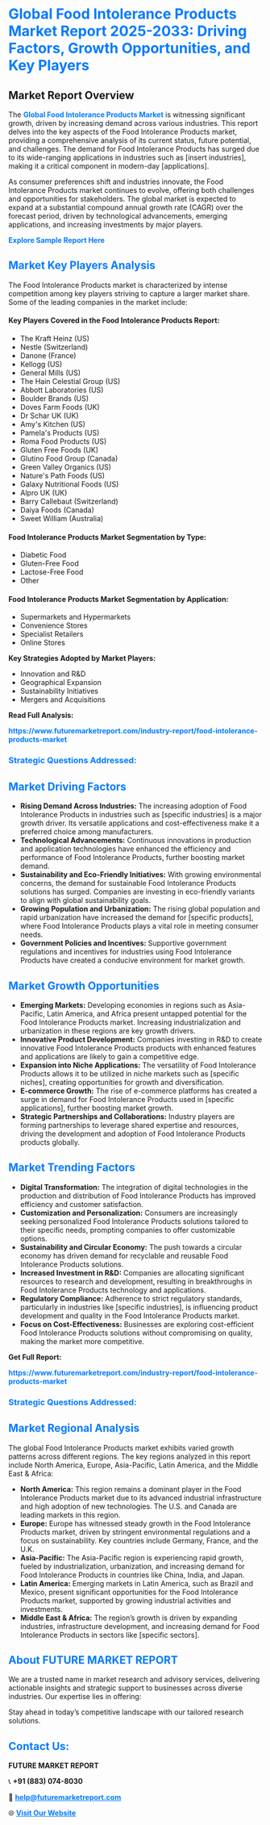 <h1 style="color: #007BFF;">Global Food Intolerance Products Market Report 2025-2033: Driving Factors, Growth Opportunities, and Key Players</h1>

<section id="overview">
<h2>Market Report Overview</h2>
<p>The <a href="https://www.futuremarketreport.com/industry-report/food-intolerance-products-market" style="color: #007BFF; text-decoration: none;"><strong>Global Food Intolerance Products Market</strong></a> is witnessing significant growth, driven by increasing demand across various industries. This report delves into the key aspects of the Food Intolerance Products market, providing a comprehensive analysis of its current status, future potential, and challenges. The demand for Food Intolerance Products has surged due to its wide-ranging applications in industries such as [insert industries], making it a critical component in modern-day [applications].</p>
<p>As consumer preferences shift and industries innovate, the Food Intolerance Products market continues to evolve, offering both challenges and opportunities for stakeholders. The global market is expected to expand at a substantial compound annual growth rate (CAGR) over the forecast period, driven by technological advancements, emerging applications, and increasing investments by major players.</p>
</section>

<section id="overview">
<p><a href="https://www.futuremarketreport.com/request-sample/reportId=51533" style="color: #007BFF; text-decoration: none;"><strong>Explore Sample Report Here</strong></a></p>
</section>

<section id="key-players">
<h2 style="color: #007BFF;">Market Key Players Analysis</h2>
<p>The Food Intolerance Products market is characterized by intense competition among key players striving to capture a larger market share. Some of the leading companies in the market include:</p>
<h4>Key Players Covered in the Food Intolerance Products Report:</h4>
<ul><li>The Kraft Heinz (US)</li><li>Nestle (Switzerland)</li><li>Danone (France)</li><li>Kellogg (US)</li><li>General Mills (US)</li><li>The Hain Celestial Group (US)</li><li>Abbott Laboratories (US)</li><li>Boulder Brands (US)</li><li>Doves Farm Foods (UK)</li><li>Dr Schar UK (UK)</li><li>Amy&#039;s Kitchen (US)</li><li>Pamela&#039;s Products (US)</li><li>Roma Food Products (US)</li><li>Gluten Free Foods (UK)</li><li>Glutino Food Group (Canada)</li><li>Green Valley Organics (US)</li><li>Nature&#039;s Path Foods (US)</li><li>Galaxy Nutritional Foods (US)</li><li>Alpro UK (UK)</li><li>Barry Callebaut (Switzerland)</li><li>Daiya Foods (Canada)</li><li>Sweet William (Australia)</li></ul>
<h4>Food Intolerance Products Market Segmentation by Type:</h4>
<ul><li>Diabetic Food</li><li>Gluten-Free Food</li><li>Lactose-Free Food</li><li>Other</li></ul>

<h4>Food Intolerance Products Market Segmentation by Application:</h4>
<ul><li>Supermarkets and Hypermarkets</li><li>Convenience Stores</li><li>Specialist Retailers</li><li>Online Stores</li></ul>
<p><strong>Key Strategies Adopted by Market Players:</strong></p>
<ul>
<li>Innovation and R&D</li>
<li>Geographical Expansion</li>
<li>Sustainability Initiatives</li>
<li>Mergers and Acquisitions</li>
</ul>
</section>

<section>
<p><strong>Read Full Analysis: </strong></p><a href="https://www.futuremarketreport.com/industry-report/food-intolerance-products-market" style="color: #007BFF; text-decoration: none;"><strong>https://www.futuremarketreport.com/industry-report/food-intolerance-products-market</strong></a>
<h3 style="color: #007BFF;">Strategic Questions Addressed:</h3>
</section>

<section id="driving-factors">
<h2 style="color: #007BFF;">Market Driving Factors</h2>
<ul>
<li><strong>Rising Demand Across Industries:</strong> The increasing adoption of Food Intolerance Products in industries such as [specific industries] is a major growth driver. Its versatile applications and cost-effectiveness make it a preferred choice among manufacturers.</li>
<li><strong>Technological Advancements:</strong> Continuous innovations in production and application technologies have enhanced the efficiency and performance of Food Intolerance Products, further boosting market demand.</li>
<li><strong>Sustainability and Eco-Friendly Initiatives:</strong> With growing environmental concerns, the demand for sustainable Food Intolerance Products solutions has surged. Companies are investing in eco-friendly variants to align with global sustainability goals.</li>
<li><strong>Growing Population and Urbanization:</strong> The rising global population and rapid urbanization have increased the demand for [specific products], where Food Intolerance Products plays a vital role in meeting consumer needs.</li>
<li><strong>Government Policies and Incentives:</strong> Supportive government regulations and incentives for industries using Food Intolerance Products have created a conducive environment for market growth.</li>
</ul>
</section>

<section id="growth-opportunities">
<h2 style="color: #007BFF;">Market Growth Opportunities</h2>
<ul>
<li><strong>Emerging Markets:</strong> Developing economies in regions such as Asia-Pacific, Latin America, and Africa present untapped potential for the Food Intolerance Products market. Increasing industrialization and urbanization in these regions are key growth drivers.</li>
<li><strong>Innovative Product Development:</strong> Companies investing in R&D to create innovative Food Intolerance Products products with enhanced features and applications are likely to gain a competitive edge.</li>
<li><strong>Expansion into Niche Applications:</strong> The versatility of Food Intolerance Products allows it to be utilized in niche markets such as [specific niches], creating opportunities for growth and diversification.</li>
<li><strong>E-commerce Growth:</strong> The rise of e-commerce platforms has created a surge in demand for Food Intolerance Products used in [specific applications], further boosting market growth.</li>
<li><strong>Strategic Partnerships and Collaborations:</strong> Industry players are forming partnerships to leverage shared expertise and resources, driving the development and adoption of Food Intolerance Products products globally.</li>
</ul>
</section>

<section id="trending-factors">
<h2 style="color: #007BFF;">Market Trending Factors</h2>
<ul>
<li><strong>Digital Transformation:</strong> The integration of digital technologies in the production and distribution of Food Intolerance Products has improved efficiency and customer satisfaction.</li>
<li><strong>Customization and Personalization:</strong> Consumers are increasingly seeking personalized Food Intolerance Products solutions tailored to their specific needs, prompting companies to offer customizable options.</li>
<li><strong>Sustainability and Circular Economy:</strong> The push towards a circular economy has driven demand for recyclable and reusable Food Intolerance Products solutions.</li>
<li><strong>Increased Investment in R&D:</strong> Companies are allocating significant resources to research and development, resulting in breakthroughs in Food Intolerance Products technology and applications.</li>
<li><strong>Regulatory Compliance:</strong> Adherence to strict regulatory standards, particularly in industries like [specific industries], is influencing product development and quality in the Food Intolerance Products market.</li>
<li><strong>Focus on Cost-Effectiveness:</strong> Businesses are exploring cost-efficient Food Intolerance Products solutions without compromising on quality, making the market more competitive.</li>
</ul>
</section>

<section>
<p><strong>Get Full Report: </strong></p><a href="https://www.futuremarketreport.com/industry-report/food-intolerance-products-market" style="color: #007BFF; text-decoration: none;"><strong>https://www.futuremarketreport.com/industry-report/food-intolerance-products-market</strong></a>
<h3 style="color: #007BFF;">Strategic Questions Addressed:</h3>
</section>


<section id="regional-analysis">
<h2 style="color: #007BFF;">Market Regional Analysis</h2>
<p>The global Food Intolerance Products market exhibits varied growth patterns across different regions. The key regions analyzed in this report include North America, Europe, Asia-Pacific, Latin America, and the Middle East & Africa:</p>
<ul>
<li><strong>North America:</strong> This region remains a dominant player in the Food Intolerance Products market due to its advanced industrial infrastructure and high adoption of new technologies. The U.S. and Canada are leading markets in this region.</li>
<li><strong>Europe:</strong> Europe has witnessed steady growth in the Food Intolerance Products market, driven by stringent environmental regulations and a focus on sustainability. Key countries include Germany, France, and the U.K.</li>
<li><strong>Asia-Pacific:</strong> The Asia-Pacific region is experiencing rapid growth, fueled by industrialization, urbanization, and increasing demand for Food Intolerance Products in countries like China, India, and Japan.</li>
<li><strong>Latin America:</strong> Emerging markets in Latin America, such as Brazil and Mexico, present significant opportunities for the Food Intolerance Products market, supported by growing industrial activities and investments.</li>
<li><strong>Middle East & Africa:</strong> The region’s growth is driven by expanding industries, infrastructure development, and increasing demand for Food Intolerance Products in sectors like [specific sectors].</li>
</ul>
</section>

<footer>
<h2 style="color: #007BFF;">About FUTURE MARKET REPORT</h2>
<p>We are a trusted name in market research and advisory services, delivering actionable insights and strategic support to businesses across diverse industries. Our expertise lies in offering:</p>

<p>Stay ahead in today’s competitive landscape with our tailored research solutions.</p>

<h2 style="color: #007BFF;">Contact Us:</h2>
<p><strong>FUTURE MARKET REPORT</strong></p>
<p>📞 <strong>+91 (883) 074-8030</strong></p>
<p>📧 <strong><a href="mailto:help@futuremarketreport.com" style="color: #007BFF;">help@futuremarketreport.com</a></strong></p>
<p>🌐 <strong><a href="https://www.futuremarketreport.com/" style="color: #007BFF;">Visit Our Website</a></strong></p>
</footer>